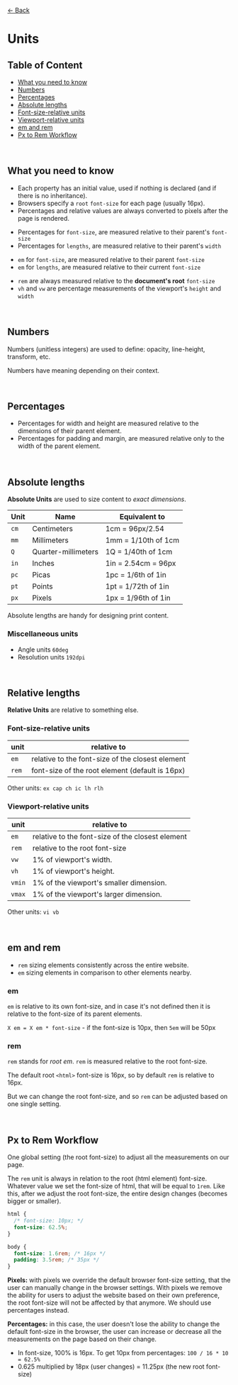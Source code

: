 [&larr; Back](./README.md)

# Units

## Table of Content

- [What you need to know](#what-you-need-to-know)
- [Numbers](#numbers)
- [Percentages](#percentages)
- [Absolute lengths](#absolute-lengths)
- [Font-size-relative units](#font-size-relative-units)
- [Viewport-relative units](#viewport-relative-units)
- [em and rem](#em-and-rem)
- [Px to Rem Workflow](#px-to-rem-workflow)

<br>

## What you need to know

- Each property has an initial value, used if nothing is declared (and if there is no inheritance).
- Browsers specify a `root` `font-size` for each page (usually 16px).
- Percentages and relative values are always converted to pixels after the page is rendered.

<div></div>

- Percentages for `font-size`, are measured relative to their parent's `font-size`
- Percentages for `lengths`, are measured relative to their parent's `width`

<div></div>

- `em` for `font-size`, are measured relative to their parent `font-size`
- `em` for `lengths`, are measured relative to their current `font-size`

<div></div>

- `rem` are always measured relative to the **document's root** `font-size`
- `vh` and `vw` are percentage measurements of the viewport's `height` and `width`

<div></div>

<br>

## Numbers

Numbers (unitless integers) are used to define: opacity, line-height, transform, etc.

Numbers have meaning depending on their context.

<br>

## Percentages

- Percentages for width and height are measured relative to the dimensions of their parent element.
- Percentages for padding and margin, are measured relative only to the width of the parent element.

<br>

## Absolute lengths

**Absolute Units** are used to size content to _exact dimensions_.

| Unit | Name                | Equivalent to       |
| ---- | ------------------- | ------------------- |
| `cm` | Centimeters         | 1cm = 96px/2.54     |
| `mm` | Millimeters         | 1mm = 1/10th of 1cm |
| `Q`  | Quarter-millimeters | 1Q = 1/40th of 1cm  |
| `in` | Inches              | 1in = 2.54cm = 96px |
| `pc` | Picas               | 1pc = 1/6th of 1in  |
| `pt` | Points              | 1pt = 1/72th of 1in |
| `px` | Pixels              | 1px = 1/96th of 1in |

Absolute lengths are handy for designing print content.

### Miscellaneous units

- Angle units `60deg`
- Resolution units `192dpi`

<br>

## Relative lengths

**Relative Units** are relative to something else.

### Font-size-relative units

| unit  | relative to                                      |
| ----- | ------------------------------------------------ |
| `em`  | relative to the font-size of the closest element |
| `rem` | font-size of the root element (default is 16px)  |

Other units: `ex cap ch ic lh rlh`

### Viewport-relative units

| unit   | relative to                                      |
| ------ | ------------------------------------------------ |
| `em`   | relative to the font-size of the closest element |
| `rem`  | relative to the root font-size                   |
| `vw`   | 1% of viewport's width.                          |
| `vh`   | 1% of viewport's height.                         |
| `vmin` | 1% of the viewport's smaller dimension.          |
| `vmax` | 1% of the viewport's larger dimension.           |

Other units: `vi vb`

<br>

## em and rem

- `rem` sizing elements consistently across the entire website.
- `em` sizing elements in comparison to other elements nearby.

### em

`em` is relative to its own font-size, and in case it's not defined then it is relative to the font-size of its parent elements.

`X em = X em * font-size` - if the font-size is 10px, then `5em` will be 50px

### rem

`rem` stands for _root em_. `rem` is measured relative to the root font-size.

The default root `<html>` font-size is 16px, so by default `rem` is relative to 16px.

But we can change the root font-size, and so `rem` can be adjusted based on one single setting.

<br>

## Px to Rem Workflow

One global setting (the root font-size) to adjust all the measurements on our page.

The `rem` unit is always in relation to the root (html element) font-size. Whatever value we set the font-size of html, that will be equal to `1rem`. Like this, after we adjust the root font-size, the entire design changes (becomes bigger or smaller).

```css
html {
  /* font-size: 10px; */
  font-size: 62.5%;
}

body {
  font-size: 1.6rem; /* 16px */
  padding: 3.5rem; /* 35px */
}
```

**Pixels:** with pixels we override the default browser font-size setting, that the user can manually change in the browser settings. With pixels we remove the ability for users to adjust the website based on their own preference, the root font-size will not be affected by that anymore. We should use percentages instead.

**Percentages:** in this case, the user doesn't lose the ability to change the default font-size in the browser, the user can increase or decrease all the measurements on the page based on their change.

- In font-size, 100% is 16px. To get 10px from percentages: `100 / 16 * 10 = 62.5%`
- 0.625 multiplied by 18px (user changes) = 11.25px (the new root font-size)

<br>
